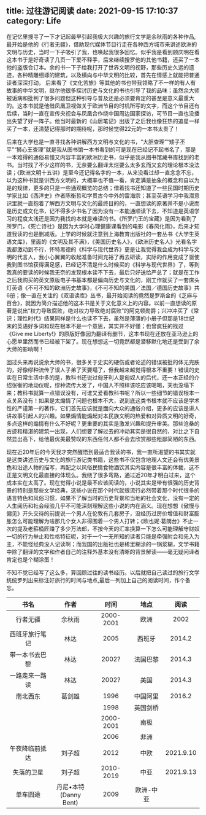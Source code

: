 title: 过往游记阅读
date: 2021-09-15 17:10:37
category: Life
---

在记忆里搜寻了一下才记起最早引起我极大兴趣的旅行文学是余秋雨的各种作品, 最开始是他的《行者无疆》，借助现代媒体节目行走在各种西方城市来讲述欧洲的文明与历史，当时一下子吸引了我，也唤起我很多回忆。似乎我是看到顾庆明在看这本书于是好奇读了几页一下爱不释手，后来继续搜罗他的其他书籍，还买了一本他的盗版合订本。余的书一下子给我打开了世界文明的视野，那些历史久远的遗迹，各种精雕细琢的建筑，以及横向与中华文明的比较，首先在情感上就能把普通读者深深打动， 后来看了《文化苦旅》等其他的书也带我领略了不一样的有人有故事的中华文明，继尔他很多探讨历史与文化的书也引导了我的品味；虽然余大师被诟病和批判了很多问题但这种引导与普及还是必须要肯定的甚至是意义最重大的。这本书就是他借凤凰卫视做关于欧洲节目的时机所写的文字，而这个节目还有后续，当时一直在宣传央视会与凤凰合作绕中国周边国家探访，可节目一直也没播出失望了好一阵子。他当时最新的《山居笔记》出版了之后我也像狂热的追星一样买了一本，还清楚记得那时的期待呢，那时候觉得22元的一本书太贵了！

后来在大学也是一直寻找各种讲解西方文明与文化的书，“大胆查理”“矮子丕平”“狮心王查理”就是我从图书馆一本书看到的可是现在已经记不起书名了，那是一本难得的通俗易懂又内容丰富的欧洲历史书，似乎是我从图书馆藏书库找到的老书。当时找了不少这样的书，无奈要么翻译太烂要么太多玄而又玄的理论根本没法读；《欧洲文明十五讲》是至今还记得名字的一本，从来没看过却一直念念不忘，以为这种书就是讲西方文明的，大概率也不值一看，肯定满是抽象的概念和自以为是的规律，更多的只是一些通观概览的总结；借着找书还知道了一些民国时期历史学家比如《西洋史》作者陈衡哲和学贯古今中外的雷海宗；甚至英语学习中我潜意识里就一直抱着了解西方文明与文化的最终目的的，一直想读的原著并不是小说而是历史或文化书，记不得多少书名了因为没有一本能通顺读下去，不知道是英语学习的程度太浅还是因为我找的本就是难读的书。《所罗门王的宝藏》是因为看到了所罗门，《死亡诗社》是因为大学时心理健康课看到的电影《春风化雨》，后来才知道我读的也是删减版。上学的时候就注意到上海教育出版社的一套丛书《大学生英语文库》，里面的《文明及其不满》，《美国历史名人》，《欧洲历史名人》光看名字我都激动到不行，怀特黑德的《科学与现代世界》更是让我觉得我会成为科学与文明的代言人，我小心翼翼的收起准备时间充裕了再去研读，实际的作用变成了驱使我到图书馆获得满足感，已经记不清是什么时候买的《科学与现代世界》了，等到我真的要读的时候我无奈的发现根本读不下去，最后只好送给严总了；就是在工作之后我购买的英文原版电子书基本都是偏向历史与文化的，刚工作就买了一套床头灯英语《不可不知的欧洲历史故事》，《不可不知的美国／法国／德国历史故事》共6册；像一直在关注的《双语读库》丛书，最开始阅读的竟然是罗斯金的《芝麻与百合》，就因为简介描述他的这本书是关于文化意义上的内容。以前一直想读的原著是说出“权力导致腐败，绝对权力导致绝对腐败”的阿克顿勋爵；兴冲冲买了《常识；理性时代》结果同样是什么也读不下去，虽然是薄薄的小册子但那是18世纪末的英语好多词和现在根本不是一个意思，其实并不好懂；也曾疯狂的找过《Give me Liberty!》的原版好像因为翻译有删节，这本书现在还放在亚马逊上的心愿单里然而书已经被下架了。现在想想这一切竟然都是潜移默化地还是受到了余大师的影响啊！

回过头来再说说余大师的书，很多关于史实的硬伤或者论述的错误被批的体无完肤的，好像缪种流传了误人子弟了天要塌了，但我越来越觉得根本不重要！错误的史实在日常生活中多的是，教科书还说过匈牙利人是匈奴人的后代，还一本正经的介绍张衡的地动仪呢，缪种流传大发了，中国人不照样该吃应该喝喝，天也没塌下来；教科书就算一点错误没有，可谁又爱看教科书呢？所以一些细节的错误根本一点关系没有！如果是太煽情了问题也根本不大，说到底这类书根本就不应该是学术性的严谨第一的著作，它们首先应该就是面向大众的通俗介绍，更多的应该是讲人讲故事引起人的兴趣。如果煽情能煽起对本民族文明的热爱和对异质文明的好奇，多点这样的煽情有什么不好呢？更重要的其实是激发兴趣和提升审美。那些沧桑的古迹和精湛的建筑一出现，人们想要了解过去的冲动其实是很自然的，对比之下自然显出高下，给他最优美最赞叹的东西任何人都不会去欣赏那些粗鄙简陋的东西。

现在近20年后的今天我才突然醒悟到最适合我读的书，我一直所渴望的书其实就是这类讲述历史与文化的旅行游记类书籍，这些书不仅包含地理人文还会有优美景色和沿途人物的描写，再配之以风俗民情食物酒饮其实内容是很丰富的体裁，这不正是文明文化最直接的体现么。我绕了很多弯路，通过近20年才明白过来，这个成本实在太高了。现在觉得小说是最不应该阅读的，小说其实是带有很强的历史背景的特别是那些文学经典，这些小说在那个时代就很流行必然带着那个时代很多的语言特色和风俗习惯，如果不了解当时的历史背景和当地的社会文化，没有一定的人生阅历和社会经验几乎不可能深刻理解这些小说的内在涵义。现在想想《傲慢与偏见》开头交待的前提说一个男人在伦敦有几套房子，没经历过房价增值和财富膨胀怎么可能理解为啥那几个女人非得围着一个男人打转；《欧也妮·葛朗台》不止一次的提及老箍桶匠赚了多少万法郎，不按今天的汇率换算一下怎么可能理解守财奴一切的行为举止和性格特征呢，对于一个一无所知的读者只能是牵强附会和先入为主，不能怪经典没人记读啊；而我国的出版社也是稀里糊涂的一锅浆糊，文学书籍中除了翻译的文字和作者自己的注释外基本没有清晰的背景解读——毫无疑问译者肯定也是个糊涂蛋！

不知不觉已经写了这么多，算回顾过往的读书经历。以后就把自己读过的旅行文学统统罗列出来标注好旅行的时间与地点,最后一列加上自己的阅读时间，作个备忘。


| 书名 | 作者 | 时间 | 地点 | 阅读 |
|:---:|:---:|:---:|:---:|:---:|
| 行者无疆 | 余秋雨 | 2000-2001 | 欧洲 | 2002 |
| 西班牙旅行笔记 | 林达 | 2005 | 西班牙 | 2014.2 |
| 带一本书去巴黎 | 林达 | 2002? | 法国巴黎 | 2014.3 |
| 一路走来一路读 | 林达 | 2002? | 美国 | 2014.3 |
| 南北西东 | 葛剑雄 | 1996 | 中国阿里 | 2016.2 |
|  |  | 1998 | 英国剑桥 |
|  |  | 2000-2001 | 南极 |
|  |  | 2006 | 非洲 |
| 午夜降临前抵达 | 刘子超 | 2012 | 中欧 | 2021.9.10 |
| 失落的卫星 | 刘子超 | 2010-2019 | 中亚 | 2021.9.13 |
| 单车囧途 | 丹尼•本特<br>(Danny Bent) | 2009 | 欧洲-中亚 |
